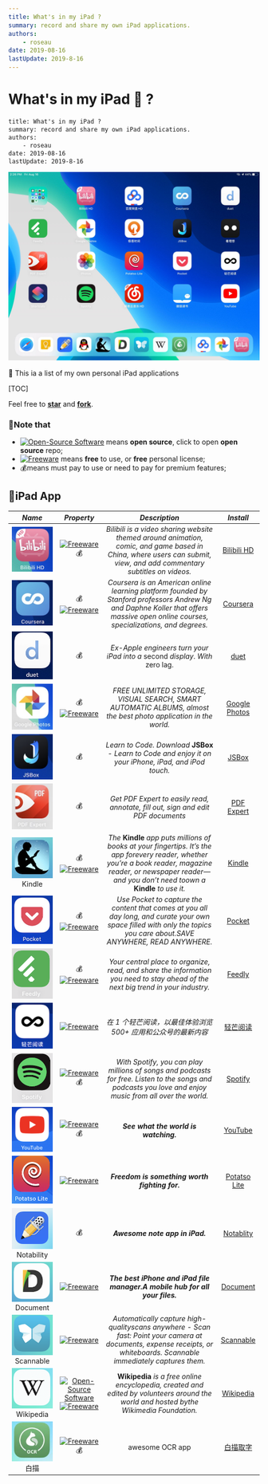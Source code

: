 ```yaml
---
title: What's in my iPad ?
summary: record and share my own iPad applications.
authors:
    - roseau
date: 2019-08-16
lastUpdate: 2019-8-16
---
```


# What's in my iPad  ?

```
title: What's in my iPad ?
summary: record and share my own iPad applications.
authors:
    - roseau
date: 2019-08-16
lastUpdate: 2019-8-16
```

![pic](https://raw.githubusercontent.com/RoseauHan/upic-upload/master/ipad-app.png)

 This ia a list of my own personal iPad applications

[TOC]

Feel free to [**star**](https://github.com/RoseauHan/cookbook/) and [**fork**](https://github.com/RoseauHan/cookbook/).

### 📝Note that

- [![Open-Source Software](https://camo.githubusercontent.com/27b0c862bc5dee3cc822a00c0645f66104a583b0/68747470733a2f2f6a617977636a6c6f76652e6769746875622e696f2f73622f69636f2f6d696e2d6f73732e737667)](https://camo.githubusercontent.com/27b0c862bc5dee3cc822a00c0645f66104a583b0/68747470733a2f2f6a617977636a6c6f76652e6769746875622e696f2f73622f69636f2f6d696e2d6f73732e737667) means **open source**, click to open **open source** repo;
- [![Freeware](https://camo.githubusercontent.com/5b5710d91294db78c7e32ffa884d6c45ab15c471/68747470733a2f2f6a617977636a6c6f76652e6769746875622e696f2f73622f69636f2f6d696e2d667265652e737667)](https://camo.githubusercontent.com/5b5710d91294db78c7e32ffa884d6c45ab15c471/68747470733a2f2f6a617977636a6c6f76652e6769746875622e696f2f73622f69636f2f6d696e2d667265652e737667) means **free** to use, or **free** personal license;
- 💰means must pay to use or need to pay for premium features;


## 🥳iPad App



|                            *Name*                            |                          *Property*                          |                        *Description*                         |                          *Install*                           |
| :----------------------------------------------------------: | :----------------------------------------------------------: | :----------------------------------------------------------: | :----------------------------------------------------------: |
| ![pic](https://raw.githubusercontent.com/RoseauHan/upic-upload/master/HcdDe6.png) | [![Freeware](https://camo.githubusercontent.com/5b5710d91294db78c7e32ffa884d6c45ab15c471/68747470733a2f2f6a617977636a6c6f76652e6769746875622e696f2f73622f69636f2f6d696e2d667265652e737667)](https://camo.githubusercontent.com/5b5710d91294db78c7e32ffa884d6c45ab15c471/68747470733a2f2f6a617977636a6c6f76652e6769746875622e696f2f73622f69636f2f6d696e2d667265652e737667)💰 | *Bilibili is a video sharing website themed around animation, comic, and game based in China, where users can submit, view, and add commentary subtitles on videos.* | [Bilibili HD](https://itunes.apple.com/cn/app/%E5%93%94%E5%93%A9%E5%93%94%E5%93%A9hd-%E5%BC%B9%E5%B9%95%E7%95%AA%E5%89%A7%E7%9B%B4%E6%92%AD%E9%AB%98%E6%B8%85%E8%A7%86%E9%A2%91/id1093486973?mt=8) |
| ![pic](https://raw.githubusercontent.com/RoseauHan/upic-upload/master/u0W0Br.png) | 💰[![Freeware](https://camo.githubusercontent.com/5b5710d91294db78c7e32ffa884d6c45ab15c471/68747470733a2f2f6a617977636a6c6f76652e6769746875622e696f2f73622f69636f2f6d696e2d667265652e737667)](https://camo.githubusercontent.com/5b5710d91294db78c7e32ffa884d6c45ab15c471/68747470733a2f2f6a617977636a6c6f76652e6769746875622e696f2f73622f69636f2f6d696e2d667265652e737667) | *Coursera is an American online learning platform founded by Stanford professors Andrew Ng and Daphne Koller that offers massive open online courses, specializations, and degrees.* | [Coursera](https://itunes.apple.com/app/apple-store/id736535961?mt=8) |
| ![pic](https://raw.githubusercontent.com/RoseauHan/upic-upload/master/N3EVBc.png) |                              💰                               | *Ex*-*Apple engineers turn your iPad into a* second *display*. *With* zero lag. |             [duet](https://www.duetdisplay.com)              |
| ![pic](https://raw.githubusercontent.com/RoseauHan/upic-upload/master/gUgS9T.png) | 💰[![Freeware](https://camo.githubusercontent.com/5b5710d91294db78c7e32ffa884d6c45ab15c471/68747470733a2f2f6a617977636a6c6f76652e6769746875622e696f2f73622f69636f2f6d696e2d667265652e737667)](https://camo.githubusercontent.com/5b5710d91294db78c7e32ffa884d6c45ab15c471/68747470733a2f2f6a617977636a6c6f76652e6769746875622e696f2f73622f69636f2f6d696e2d667265652e737667) | *FREE UNLIMITED STORAGE, VISUAL SEARCH, SMART AUTOMATIC ALBUMS, almost the best photo application in the world.* | [Google Photos](https://itunes.apple.com/us/app/google-photos/id962194608?mt=8) |
| ![pic](https://raw.githubusercontent.com/RoseauHan/upic-upload/master/Q0klbg.png) |                              💰                               | *Learn to Code. Download* **JSBox** *- Learn to Code and enjoy it on your iPhone, iPad, and iPod touch.* | [JSBox](https://itunes.apple.com/cn/app/jsbox-%E5%AD%A6%E4%B9%A0%E5%86%99%E4%BB%A3%E7%A0%81/id1312014438?mt=8) |
| ![pic](https://raw.githubusercontent.com/RoseauHan/upic-upload/master/ffwM21.png) |                              💰                               | *Get PDF Expert to easily read, annotate, fill out, sign and edit PDF documents* |           [PDF Expert](https://pdfexpert.com/ios)            |
| ![pic](https://raw.githubusercontent.com/RoseauHan/upic-upload/master/4jvSqW.png)    Kindle | 💰[![Freeware](https://camo.githubusercontent.com/5b5710d91294db78c7e32ffa884d6c45ab15c471/68747470733a2f2f6a617977636a6c6f76652e6769746875622e696f2f73622f69636f2f6d696e2d667265652e737667)](https://camo.githubusercontent.com/5b5710d91294db78c7e32ffa884d6c45ab15c471/68747470733a2f2f6a617977636a6c6f76652e6769746875622e696f2f73622f69636f2f6d696e2d667265652e737667) | *The* **Kindle** *app puts millions of books at your fingertips. It’s the app forevery reader, whether you’re a book reader, magazine reader, or newspaper reader—and you don’t need toown a* **Kindle** *to use it.* | [Kindle](https://itunes.apple.com/gb/app/kindle/id302584613?mt=8) |
| ![pic](https://raw.githubusercontent.com/RoseauHan/upic-upload/master/xtbYxK.png) | 💰[![Freeware](https://camo.githubusercontent.com/5b5710d91294db78c7e32ffa884d6c45ab15c471/68747470733a2f2f6a617977636a6c6f76652e6769746875622e696f2f73622f69636f2f6d696e2d667265652e737667)](https://camo.githubusercontent.com/5b5710d91294db78c7e32ffa884d6c45ab15c471/68747470733a2f2f6a617977636a6c6f76652e6769746875622e696f2f73622f69636f2f6d696e2d667265652e737667) | *Use Pocket to capture the content that comes at you all day long, and curate your own space filled with only the topics you care about.SAVE ANYWHERE, READ ANYWHERE.* | [Pocket](https://itunes.apple.com/us/app/pocket-save-read-grow/id309601447?mt=8) |
| ![pic](https://raw.githubusercontent.com/RoseauHan/upic-upload/master/6RvQwh.png) | 💰[![Freeware](https://camo.githubusercontent.com/5b5710d91294db78c7e32ffa884d6c45ab15c471/68747470733a2f2f6a617977636a6c6f76652e6769746875622e696f2f73622f69636f2f6d696e2d667265652e737667)](https://camo.githubusercontent.com/5b5710d91294db78c7e32ffa884d6c45ab15c471/68747470733a2f2f6a617977636a6c6f76652e6769746875622e696f2f73622f69636f2f6d696e2d667265652e737667) | *Your central place to organize, read, and share the information you need to stay ahead of the next big trend in your industry.* | [Feedly](https://itunes.apple.com/us/app/feedly-smart-news-reader/id396069556?mt=8) |
| ![pic](https://raw.githubusercontent.com/RoseauHan/upic-upload/master/bQP8Ul.png) | [![Freeware](https://camo.githubusercontent.com/5b5710d91294db78c7e32ffa884d6c45ab15c471/68747470733a2f2f6a617977636a6c6f76652e6769746875622e696f2f73622f69636f2f6d696e2d667265652e737667)](https://camo.githubusercontent.com/5b5710d91294db78c7e32ffa884d6c45ab15c471/68747470733a2f2f6a617977636a6c6f76652e6769746875622e696f2f73622f69636f2f6d696e2d667265652e737667) | *在 1 个轻芒阅读，以最佳体验浏览 500+ 应用和公众号的最新内容* | [轻芒阅读](https://itunes.apple.com/us/app/%E8%BD%BB%E8%8A%92%E9%98%85%E8%AF%BB/id1324073897?mt=8) |
| ![pic](https://raw.githubusercontent.com/RoseauHan/upic-upload/master/h3q06z.png) | [![Freeware](https://camo.githubusercontent.com/5b5710d91294db78c7e32ffa884d6c45ab15c471/68747470733a2f2f6a617977636a6c6f76652e6769746875622e696f2f73622f69636f2f6d696e2d667265652e737667)](https://camo.githubusercontent.com/5b5710d91294db78c7e32ffa884d6c45ab15c471/68747470733a2f2f6a617977636a6c6f76652e6769746875622e696f2f73622f69636f2f6d696e2d667265652e737667)💰 | *With Spotify, you can play millions of songs and podcasts for free. Listen to the songs and podcasts you love and enjoy music from all over the world.* | [Spotify](https://itunes.apple.com/us/app/spotify-music/id324684580?mt=8) |
| ![pic](https://raw.githubusercontent.com/RoseauHan/upic-upload/master/Z6cZf8.png) | [![Freeware](https://camo.githubusercontent.com/5b5710d91294db78c7e32ffa884d6c45ab15c471/68747470733a2f2f6a617977636a6c6f76652e6769746875622e696f2f73622f69636f2f6d696e2d667265652e737667)](https://camo.githubusercontent.com/5b5710d91294db78c7e32ffa884d6c45ab15c471/68747470733a2f2f6a617977636a6c6f76652e6769746875622e696f2f73622f69636f2f6d696e2d667265652e737667)💰 |            ***See what the world is watching.***             | [YouTube](https://itunes.apple.com/us/app/youtube-watch-listen-stream/id544007664?mt=8) |
| ![pic](https://raw.githubusercontent.com/RoseauHan/upic-upload/master/0qa50a.png) | [![Freeware](https://camo.githubusercontent.com/5b5710d91294db78c7e32ffa884d6c45ab15c471/68747470733a2f2f6a617977636a6c6f76652e6769746875622e696f2f73622f69636f2f6d696e2d667265652e737667)](https://camo.githubusercontent.com/5b5710d91294db78c7e32ffa884d6c45ab15c471/68747470733a2f2f6a617977636a6c6f76652e6769746875622e696f2f73622f69636f2f6d696e2d667265652e737667) |        ***Freedom is something worth fighting for.***        | [Potatso Lite](https://itunes.apple.com/us/app/potatso-lite/id1239860606?mt=8) |
| ![pic](https://raw.githubusercontent.com/RoseauHan/upic-upload/master/rMXgCV.png)Notability |                              💰                               |               ***Awesome note app in iPad.***                | [Notablity](https://itunes.apple.com/us/app/notability/id360593530?mt=8) |
| ![pic](https://raw.githubusercontent.com/RoseauHan/upic-upload/master/kriwmr.png)   Document | [![Freeware](https://camo.githubusercontent.com/5b5710d91294db78c7e32ffa884d6c45ab15c471/68747470733a2f2f6a617977636a6c6f76652e6769746875622e696f2f73622f69636f2f6d696e2d667265652e737667)](https://camo.githubusercontent.com/5b5710d91294db78c7e32ffa884d6c45ab15c471/68747470733a2f2f6a617977636a6c6f76652e6769746875622e696f2f73622f69636f2f6d696e2d667265652e737667) | ***The best iPhone and iPad file manager.A mobile hub for all your files.*** | [Document](https://itunes.apple.com/us/app/documents-by-readdle/id364901807?mt=8) |
| ![pic](https://raw.githubusercontent.com/RoseauHan/upic-upload/master/bjcczo.png) Scannable | [![Freeware](https://camo.githubusercontent.com/5b5710d91294db78c7e32ffa884d6c45ab15c471/68747470733a2f2f6a617977636a6c6f76652e6769746875622e696f2f73622f69636f2f6d696e2d667265652e737667)](https://camo.githubusercontent.com/5b5710d91294db78c7e32ffa884d6c45ab15c471/68747470733a2f2f6a617977636a6c6f76652e6769746875622e696f2f73622f69636f2f6d696e2d667265652e737667) | *Automatically capture high-qualityscans anywhere - Scan fast: Point your camera at documents, expense receipts, or whiteboards. Scannable immediately captures them.* | [Scannable](https://itunes.apple.com/us/app/evernote-scannable/id883338188?mt=8) |
| ![pic](https://raw.githubusercontent.com/RoseauHan/upic-upload/master/BVuqR6.png) Wikipedia | [![Open-Source Software](https://camo.githubusercontent.com/27b0c862bc5dee3cc822a00c0645f66104a583b0/68747470733a2f2f6a617977636a6c6f76652e6769746875622e696f2f73622f69636f2f6d696e2d6f73732e737667)](https://camo.githubusercontent.com/27b0c862bc5dee3cc822a00c0645f66104a583b0/68747470733a2f2f6a617977636a6c6f76652e6769746875622e696f2f73622f69636f2f6d696e2d6f73732e737667)[![Freeware](https://camo.githubusercontent.com/5b5710d91294db78c7e32ffa884d6c45ab15c471/68747470733a2f2f6a617977636a6c6f76652e6769746875622e696f2f73622f69636f2f6d696e2d667265652e737667)](https://camo.githubusercontent.com/5b5710d91294db78c7e32ffa884d6c45ab15c471/68747470733a2f2f6a617977636a6c6f76652e6769746875622e696f2f73622f69636f2f6d696e2d667265652e737667) | **Wikipedia** *is a free online encyclopedia, created and edited by volunteers around the world and hosted bythe Wikimedia Foundation.* | [Wikipedia](https://itunes.apple.com/us/app/wikipedia/id324715238?mt=8) |
| ![pic](https://raw.githubusercontent.com/RoseauHan/upic-upload/master/6w5yTG.png) 白描 | [![Freeware](https://camo.githubusercontent.com/5b5710d91294db78c7e32ffa884d6c45ab15c471/68747470733a2f2f6a617977636a6c6f76652e6769746875622e696f2f73622f69636f2f6d696e2d667265652e737667)](https://camo.githubusercontent.com/5b5710d91294db78c7e32ffa884d6c45ab15c471/68747470733a2f2f6a617977636a6c6f76652e6769746875622e696f2f73622f69636f2f6d696e2d667265652e737667)💰 |                       awesome OCR app                        | [白描取字](https://itunes.apple.com/cn/app/%E7%99%BD%E6%8F%8F%E5%8F%96%E5%AD%97-%E4%B8%93%E4%B8%9A%E6%96%87%E5%AD%97%E8%AF%86%E5%88%AB%E5%B7%A5%E5%85%B7/id1437865316#?platform=ipad) |

